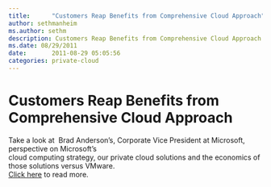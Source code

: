 ```yaml
---
title:      "Customers Reap Benefits from Comprehensive Cloud Approach"
author: sethmanheim
ms.author: sethm
description: Customers Reap Benefits from Comprehensive Cloud Approach
ms.date: 08/29/2011
date:       2011-08-29 05:05:56
categories: private-cloud
---
```

# Customers Reap Benefits from Comprehensive Cloud Approach

Take a look at  Brad Anderson’s, Corporate Vice President at Microsoft, perspective on Microsoft’s  
cloud computing strategy, our private cloud solutions and the economics of those solutions versus VMware.  
[Click here](http://bit.ly/oS2cNf) to read more.
